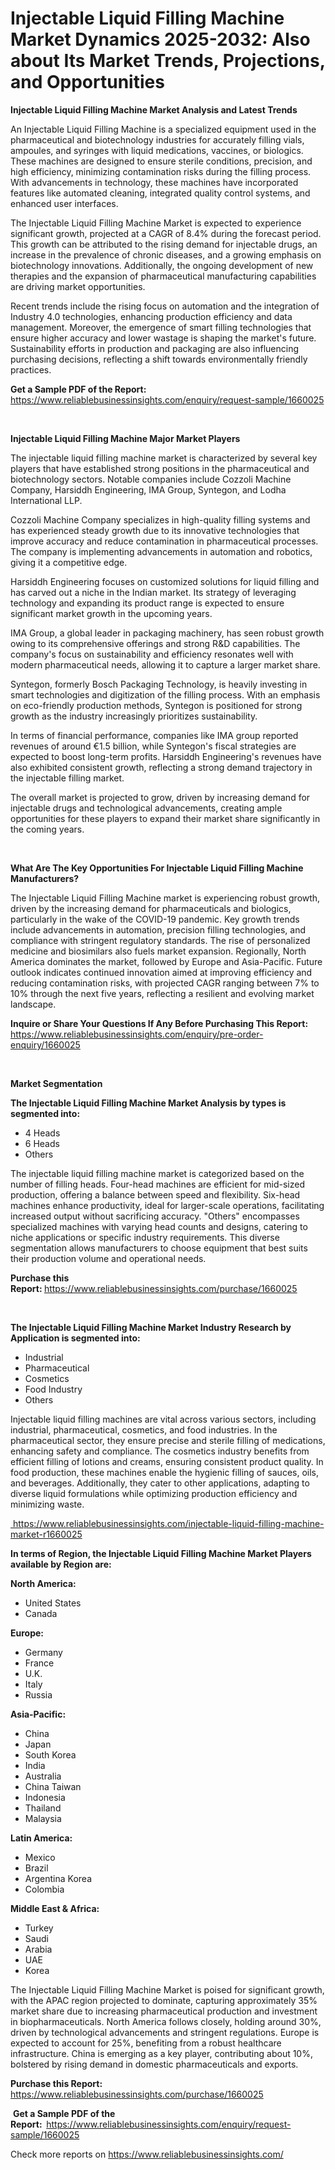 <p><h1>Injectable Liquid Filling Machine Market Dynamics 2025-2032: Also about Its Market Trends, Projections, and Opportunities</h1></p><p><strong>Injectable Liquid Filling Machine Market Analysis and Latest Trends</strong></p>
<p><p>An Injectable Liquid Filling Machine is a specialized equipment used in the pharmaceutical and biotechnology industries for accurately filling vials, ampoules, and syringes with liquid medications, vaccines, or biologics. These machines are designed to ensure sterile conditions, precision, and high efficiency, minimizing contamination risks during the filling process. With advancements in technology, these machines have incorporated features like automated cleaning, integrated quality control systems, and enhanced user interfaces.</p><p>The Injectable Liquid Filling Machine Market is expected to experience significant growth, projected at a CAGR of 8.4% during the forecast period. This growth can be attributed to the rising demand for injectable drugs, an increase in the prevalence of chronic diseases, and a growing emphasis on biotechnology innovations. Additionally, the ongoing development of new therapies and the expansion of pharmaceutical manufacturing capabilities are driving market opportunities. </p><p>Recent trends include the rising focus on automation and the integration of Industry 4.0 technologies, enhancing production efficiency and data management. Moreover, the emergence of smart filling technologies that ensure higher accuracy and lower wastage is shaping the market's future. Sustainability efforts in production and packaging are also influencing purchasing decisions, reflecting a shift towards environmentally friendly practices.</p></p>
<p><strong>Get a Sample PDF of the Report:&nbsp;</strong> <a href="https://www.reliablebusinessinsights.com/enquiry/request-sample/1660025?utm_campaign=3116&utm_medium=2&utm_source=Github&utm_content=ia&utm_term=10042025&utm_id=injectable-liquid-filling-machine">https://www.reliablebusinessinsights.com/enquiry/request-sample/1660025</a></p>
<p>&nbsp;</p>
<p><strong>Injectable Liquid Filling Machine Major Market Players</strong></p>
<p><p>The injectable liquid filling machine market is characterized by several key players that have established strong positions in the pharmaceutical and biotechnology sectors. Notable companies include Cozzoli Machine Company, Harsiddh Engineering, IMA Group, Syntegon, and Lodha International LLP.</p><p>Cozzoli Machine Company specializes in high-quality filling systems and has experienced steady growth due to its innovative technologies that improve accuracy and reduce contamination in pharmaceutical processes. The company is implementing advancements in automation and robotics, giving it a competitive edge.</p><p>Harsiddh Engineering focuses on customized solutions for liquid filling and has carved out a niche in the Indian market. Its strategy of leveraging technology and expanding its product range is expected to ensure significant market growth in the upcoming years.</p><p>IMA Group, a global leader in packaging machinery, has seen robust growth owing to its comprehensive offerings and strong R&D capabilities. The company's focus on sustainability and efficiency resonates well with modern pharmaceutical needs, allowing it to capture a larger market share.</p><p>Syntegon, formerly Bosch Packaging Technology, is heavily investing in smart technologies and digitization of the filling process. With an emphasis on eco-friendly production methods, Syntegon is positioned for strong growth as the industry increasingly prioritizes sustainability.</p><p>In terms of financial performance, companies like IMA group reported revenues of around €1.5 billion, while Syntegon's fiscal strategies are expected to boost long-term profits. Harsiddh Engineering's revenues have also exhibited consistent growth, reflecting a strong demand trajectory in the injectable filling market.</p><p>The overall market is projected to grow, driven by increasing demand for injectable drugs and technological advancements, creating ample opportunities for these players to expand their market share significantly in the coming years.</p></p>
<p>&nbsp;</p>
<p><strong>What Are The Key Opportunities For Injectable Liquid Filling Machine Manufacturers?</strong></p>
<p><p>The Injectable Liquid Filling Machine market is experiencing robust growth, driven by the increasing demand for pharmaceuticals and biologics, particularly in the wake of the COVID-19 pandemic. Key growth trends include advancements in automation, precision filling technologies, and compliance with stringent regulatory standards. The rise of personalized medicine and biosimilars also fuels market expansion. Regionally, North America dominates the market, followed by Europe and Asia-Pacific. Future outlook indicates continued innovation aimed at improving efficiency and reducing contamination risks, with projected CAGR ranging between 7% to 10% through the next five years, reflecting a resilient and evolving market landscape.</p></p>
<p><strong>Inquire or Share Your Questions If Any Before Purchasing This Report:</strong> <a href="https://www.reliablebusinessinsights.com/enquiry/pre-order-enquiry/1660025?utm_campaign=3116&utm_medium=2&utm_source=Github&utm_content=ia&utm_term=10042025&utm_id=injectable-liquid-filling-machine">https://www.reliablebusinessinsights.com/enquiry/pre-order-enquiry/1660025</a></p>
<p>&nbsp;</p>
<p><strong>Market Segmentation</strong></p>
<p><strong>The Injectable Liquid Filling Machine Market Analysis by types is segmented into:</strong></p>
<p><ul><li>4 Heads</li><li>6 Heads</li><li>Others</li></ul></p>
<p><p>The injectable liquid filling machine market is categorized based on the number of filling heads. Four-head machines are efficient for mid-sized production, offering a balance between speed and flexibility. Six-head machines enhance productivity, ideal for larger-scale operations, facilitating increased output without sacrificing accuracy. "Others" encompasses specialized machines with varying head counts and designs, catering to niche applications or specific industry requirements. This diverse segmentation allows manufacturers to choose equipment that best suits their production volume and operational needs.</p></p>
<p><strong>Purchase this Report:&nbsp;</strong><a href="https://www.reliablebusinessinsights.com/purchase/1660025?utm_campaign=3116&utm_medium=2&utm_source=Github&utm_content=ia&utm_term=10042025&utm_id=injectable-liquid-filling-machine">https://www.reliablebusinessinsights.com/purchase/1660025</a></p>
<p>&nbsp;</p>
<p><strong>The Injectable Liquid Filling Machine Market Industry Research by Application is segmented into:</strong></p>
<p><ul><li>Industrial</li><li>Pharmaceutical</li><li>Cosmetics</li><li>Food Industry</li><li>Others</li></ul></p>
<p><p>Injectable liquid filling machines are vital across various sectors, including industrial, pharmaceutical, cosmetics, and food industries. In the pharmaceutical sector, they ensure precise and sterile filling of medications, enhancing safety and compliance. The cosmetics industry benefits from efficient filling of lotions and creams, ensuring consistent product quality. In food production, these machines enable the hygienic filling of sauces, oils, and beverages. Additionally, they cater to other applications, adapting to diverse liquid formulations while optimizing production efficiency and minimizing waste.</p></p>
<p><a href="https://www.reliablebusinessinsights.com/injectable-liquid-filling-machine-market-r1660025?utm_campaign=3116&utm_medium=2&utm_source=Github&utm_content=ia&utm_term=10042025&utm_id=injectable-liquid-filling-machine">&nbsp;https://www.reliablebusinessinsights.com/injectable-liquid-filling-machine-market-r1660025</a></p>
<p><strong>In terms of Region, the Injectable Liquid Filling Machine Market Players available by Region are:</strong></p>
<p>
    <p> <strong> North America: </strong>
        <ul>
            <li>United States</li>
            <li>Canada</li>
        </ul>
        </p> 
    <p> <strong> Europe: </strong>
        <ul>
            <li>Germany</li>
            <li>France</li>
            <li>U.K.</li>
            <li>Italy</li>
            <li>Russia</li>
        </ul>
        </p> 
    <p> <strong> Asia-Pacific: </strong>
        <ul>
            <li>China</li>
            <li>Japan</li>
            <li>South Korea</li>
            <li>India</li>
            <li>Australia</li>
            <li>China Taiwan</li>
            <li>Indonesia</li>
            <li>Thailand</li>
            <li>Malaysia</li>
        </ul>
        </p> 
    <p> <strong> Latin America: </strong>
        <ul>
            <li>Mexico</li>
            <li>Brazil</li>
            <li>Argentina Korea</li>
            <li>Colombia</li>
        </ul>
        </p> 
    <p> <strong> Middle East & Africa: </strong>
        <ul>
            <li>Turkey</li>
            <li>Saudi</li>
            <li>Arabia</li>
            <li>UAE</li>
            <li>Korea</li>
        </ul>
    </p>
    </p>
<p><p>The Injectable Liquid Filling Machine Market is poised for significant growth, with the APAC region projected to dominate, capturing approximately 35% market share due to increasing pharmaceutical production and investment in biopharmaceuticals. North America follows closely, holding around 30%, driven by technological advancements and stringent regulations. Europe is expected to account for 25%, benefiting from a robust healthcare infrastructure. China is emerging as a key player, contributing about 10%, bolstered by rising demand in domestic pharmaceuticals and exports.</p></p>
<p><strong>Purchase this Report: </strong><a href="https://www.reliablebusinessinsights.com/purchase/1660025?utm_campaign=3116&utm_medium=2&utm_source=Github&utm_content=ia&utm_term=10042025&utm_id=injectable-liquid-filling-machine">https://www.reliablebusinessinsights.com/purchase/1660025</a></p>
<p>&nbsp;<strong>Get a Sample PDF of the Report:&nbsp;&nbsp;</strong><a href="https://www.reliablebusinessinsights.com/enquiry/request-sample/1660025?utm_campaign=3116&utm_medium=2&utm_source=Github&utm_content=ia&utm_term=10042025&utm_id=injectable-liquid-filling-machine">https://www.reliablebusinessinsights.com/enquiry/request-sample/1660025</a></p>
<p><strong></strong></p>
<p>Check more reports on <a href="https://www.reliablebusinessinsights.com/?utm_campaign=3116&utm_medium=2&utm_source=Github&utm_content=ia&utm_term=10042025&utm_id=injectable-liquid-filling-machine">https://www.reliablebusinessinsights.com/</a></p>
